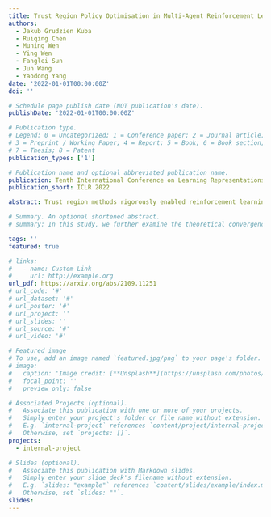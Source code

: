 ```yaml
---
title: Trust Region Policy Optimisation in Multi-Agent Reinforcement Learning
authors:
  - Jakub Grudzien Kuba
  - Ruiqing Chen
  - Muning Wen
  - Ying Wen
  - Fanglei Sun
  - Jun Wang
  - Yaodong Yang
date: '2022-01-01T00:00:00Z'
doi: ''

# Schedule page publish date (NOT publication's date).
publishDate: '2022-01-01T00:00:00Z'

# Publication type.
# Legend: 0 = Uncategorized; 1 = Conference paper; 2 = Journal article;
# 3 = Preprint / Working Paper; 4 = Report; 5 = Book; 6 = Book section;
# 7 = Thesis; 8 = Patent
publication_types: ['1']

# Publication name and optional abbreviated publication name.
publication: Tenth International Conference on Learning Representations
publication_short: ICLR 2022

abstract: Trust region methods rigorously enabled reinforcement learning (RL) agents to learn monotonically improving policies, leading to superior performance on a variety of tasks. Unfortunately, when it comes to multi-agent reinforcement learning (MARL), the property of monotonic improvement may not simply apply; this is because agents, even in cooperative games, could have conflicting directions of policy updates. As a result, achieving a guaranteed improvement on the joint policy where each agent acts individually remains an open challenge. In this paper, we extend the theory of trust region learning to MARL. Central to our findings are the multi-agent advantage decomposition lemma and the sequential policy update scheme. Based on these, we develop Heterogeneous-Agent Trust Region Policy Optimisation (HATPRO) and Heterogeneous-Agent Proximal Policy Optimisation (HAPPO) algorithms. Unlike many existing MARL algorithms, HATRPO/HAPPO do not need agents to share parameters, nor do they need any restrictive assumptions on decomposibility of the joint value function. Most importantly, we justify in theory the monotonic improvement property of HATRPO/HAPPO. We evaluate the proposed methods on a series of Multi-Agent MuJoCo and StarCraftII tasks. Results show that HATRPO and HAPPO significantly outperform strong baselines such as IPPO, MAPPO and MADDPG on all tested tasks, therefore establishing a new state of the art.

# Summary. An optional shortened abstract.
# summary: In this study, we further examine the theoretical convergence rate and sample complexity of such regret minimization-based double oracle methods, utilizing a unified framework called RegretMinimizing Double Oracle.

tags: ''
featured: true

# links:
#   - name: Custom Link
#     url: http://example.org
url_pdf: https://arxiv.org/abs/2109.11251
# url_code: '#'
# url_dataset: '#'
# url_poster: '#'
# url_project: ''
# url_slides: ''
# url_source: '#'
# url_video: '#'

# Featured image
# To use, add an image named `featured.jpg/png` to your page's folder.
# image:
#   caption: 'Image credit: [**Unsplash**](https://unsplash.com/photos/pLCdAaMFLTE)'
#   focal_point: ''
#   preview_only: false

# Associated Projects (optional).
#   Associate this publication with one or more of your projects.
#   Simply enter your project's folder or file name without extension.
#   E.g. `internal-project` references `content/project/internal-project/index.md`.
#   Otherwise, set `projects: []`.
projects:
  - internal-project

# Slides (optional).
#   Associate this publication with Markdown slides.
#   Simply enter your slide deck's filename without extension.
#   E.g. `slides: "example"` references `content/slides/example/index.md`.
#   Otherwise, set `slides: ""`.
slides:
---
```

